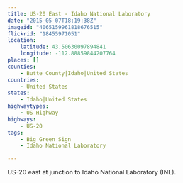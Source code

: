 ```yaml
---
title: US-20 East - Idaho National Laboratory
date: "2015-05-07T18:19:38Z"
imageid: "4065159961818676515"
flickrid: "18455971051"
location:
    latitude: 43.50630097894841
    longitude: -112.88859844207764
places: []
counties:
    - Butte County|Idaho|United States
countries:
    - United States
states:
    - Idaho|United States
highwaytypes:
    - US Highway
highways:
    - US-20
tags:
    - Big Green Sign
    - Idaho National Laboratory

---
```

US-20 east at junction to Idaho National Laboratory (INL).